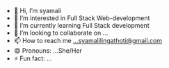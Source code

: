 - 👋 Hi, I’m syamali
- 👀 I’m interested in Full Stack Web-development
- 🌱 I’m currently learning Full Stack development
- 💞️ I’m looking to collaborate on ...
- 📫 How to reach me ...syamalilingathoti@gmail.com
- 😄 Pronouns: ...She/Her
- ⚡ Fun fact: ...

<!---
syamali520/syamali520 is a ✨ special ✨ repository because its `README.md` (this file) appears on your GitHub profile.
You can click the Preview link to take a look at your changes.
--->
